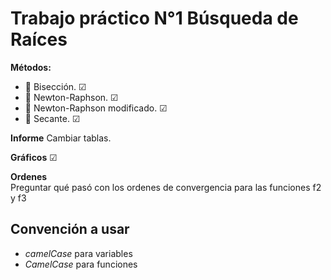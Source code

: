 # Trabajo práctico N°1 Búsqueda de Raíces

**Métodos:**
* 🔷 Bisección. ☑
* 🔺 Newton-Raphson. ☑
* 🔶 Newton-Raphson modificado. ☑
* 🌳 Secante. ☑

**Informe**
    Cambiar tablas.

**Gráficos**
    ☑
    
**Ordenes**  
    Preguntar qué pasó con los ordenes de convergencia para las funciones f2 y f3

## Convención a usar
* *camelCase* para variables
* *CamelCase* para funciones

